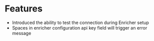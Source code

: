 # Features
- Introduced the ability to test the connection during Enricher setup
- Spaces in enricher configuration api key field will trigger an error message
